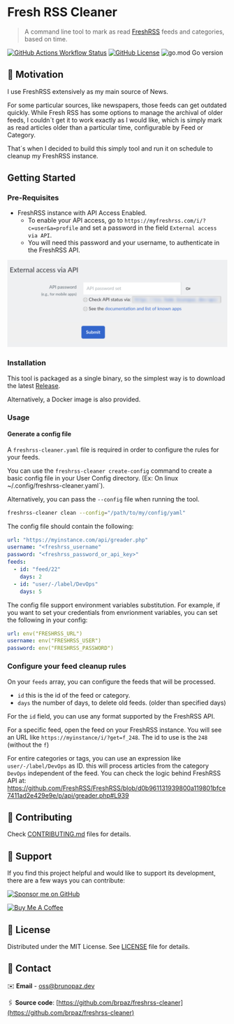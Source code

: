 # Fresh RSS Cleaner

> A command line tool to mark as read [FreshRSS](https://www.freshrss.org/) feeds and categories, based on time.

[![GitHub Actions Workflow Status](https://img.shields.io/github/actions/workflow/status/brpaz/freshrss-cleaner/CI.yml?style=for-the-badge)](https://github.com/brpaz/freshrss-cleaner/actions/CI.yml)
[![GitHub License](https://img.shields.io/github/license/brpaz/freshrss-cleaner)](LICENSE)
![go.mod Go version](https://img.shields.io/github/go-mod/go-version/brpaz/freshrss-cleaner)


## 🎯 Motivation

I use FreshRSS extensively as my main source of News.

For some particular sources, like newspapers, those feeds can get outdated quickly. While Fresh RSS has some options to manage the archival of older feeds, I couldn´t get it to work exactly as I would like, which is simply mark as read articles older than a particular time, configurable by Feed or Category.

That´s when I decided to build this simply tool and run it on schedule to cleanup my FreshRSS instance.

## Getting Started

### Pre-Requisites

- FreshRSS instance with API Access Enabled.
  - To enable your API access, go to `https://myfreshrss.com/i/?c=user&a=profile` and set a password in the field `External access via API`.
  - You will need this password and your username, to authenticate in the FreshRSS API.

![Image](./docs/assets/external_api_access.png)

### Installation

This tool is packaged as a single binary, so the simplest way is to download the latest [Release](https://github.com/brpaz/freshrss-cleaner/releases).

Alternatively, a Docker image is also provided.

### Usage

#### Generate a config file

A `freshrss-cleaner.yaml` file is required in order to configure the rules for your feeds.

You can use the `freshrss-cleaner create-config` command to create a basic config file in your User Config directory. (Ex: On linux ~/.config/freshrss-cleaner.yaml`).

Alternatively, you can pass the `--config` file when running the tool.

```sh
freshrss-cleaner clean --config="/path/to/my/config/yaml"
```

The config file should contain the following:

```yaml
url: "https://myinstance.com/api/greader.php"
username: "<freshrss_username"
password: "<freshrss_password_or_api_key>"
feeds:
  - id: "feed/22"
    days: 2
  - id: "user/-/label/DevOps"
    days: 5
```

The config file support environment variables substitution. For example, if you want to set your credentials from envrionment variables, you can set the following in your config:

```yaml
url: env("FRESHRSS_URL")
username: env("FRESHRSS_USER")
password: env("FRESHRSS_PASSWORD")
```

### Configure your feed cleanup rules

On your `feeds` array, you can configure the feeds that will be processed.

- `id` this is the id of the feed or category.
- `days` the number of days, to delete old feeds. (older than specified days)

For the `id` field, you can use any format supported by the FreshRSS API.

For a specific feed, open the feed on your FreshRSS instance. You will see an URL like `https://myinstance/i/?get=f_248`. The id to use is the `248` (without the `f`)

For entire categories or tags, you can use an expression like `user/-/label/DevOps` as ID. this will process articles from the category `DevOps` independent of the feed. You can check the logic behind FreshRSS API at: https://github.com/FreshRSS/FreshRSS/blob/d0b961131939800a119801bfce7411ad2e429e9e/p/api/greader.php#L939



## 🤝 Contributing

Check [CONTRIBUTING.md](CONTRIBUTING.md) files for details.

## 🫶 Support

If you find this project helpful and would like to support its development, there are a few ways you can contribute:

[![Sponsor me on GitHub](https://img.shields.io/badge/Sponsor-%E2%9D%A4-%23db61a2.svg?&logo=github&logoColor=red&&style=for-the-badge&labelColor=white)](https://github.com/sponsors/brpaz)

<a href="https://www.buymeacoffee.com/Z1Bu6asGV" target="_blank"><img src="https://www.buymeacoffee.com/assets/img/custom_images/orange_img.png" alt="Buy Me A Coffee" style="height: auto !important;width: auto !important;" ></a>


## 📃 License

Distributed under the MIT License. See [LICENSE](LICENSE) file for details.

## 📩 Contact

✉️ **Email** - [oss@brunopaz.dev](oss@brunopaz.dev)

🖇️ **Source code**: [https://github.com/brpaz/freshrss-cleaner](https://github.com/brpaz/freshrss-cleaner)




